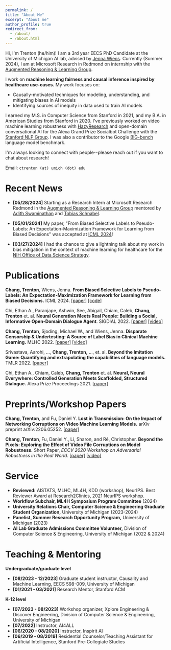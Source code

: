 ```yaml
---
permalink: /
title: "About Me"
excerpt: "About me"
author_profile: true
redirect_from: 
  - /about/
  - /about.html
---
```


Hi, I'm Trenton (he/him)! I am a 3rd year EECS PhD Candidate at the University of Michigan AI lab, advised by [Jenna Wiens](https://wiens-group.engin.umich.edu/). Currently (Summer 2024), I am at Microsoft Research in Redmond on internship with the [Augmented Reasoning & Learning Group](https://www.microsoft.com/en-us/research/group/augmented-learning-and-reasoning/).

I work on **machine learning fairness and causal inference inspired by healthcare use-cases.** My work focuses on:
* Causally-motivated techniques for modeling, understanding, and mitigating biases in AI models
* Identifying sources of inequity in data used to train AI models 

I earned my M.S. in Computer Science from Stanford in 2021, and my B.A. in American Studies from Stanford in 2020. I've previously worked on video machine learning robustness with [HazyResearch](https://hazyresearch.stanford.edu/) and open-domain conversational AI for the Alexa Grand Prize Socialbot Challenge with the [Stanford NLP Group](https://stanfordnlp.github.io/chirpycardinal/). I was also a contributor to the Google [BIG-bench](https://github.com/google/BIG-bench) language model benchmark.

I'm always looking to connect with people--please reach out if you want to chat about research!

Email: `ctrenton (at) umich (dot) edu`

Recent News
======

* **[05/28/2024]** Starting as a Research Intern at Microsoft Research Redmond in the [Augmented Reasoning & Learning Group](https://www.microsoft.com/en-us/research/group/augmented-learning-and-reasoning/) mentored by [Adith Swaminathan](https://www.microsoft.com/en-us/research/people/adswamin/) and [Tobias Schnabel](https://www.microsoft.com/en-us/research/people/toschnab/).

* **[05/01/2024]** My paper, "From Biased Selective Labels to Pseudo-Labels: An Expectation-Maximization Framework for Learning from Biased Decisions" was accepted at [ICML 2024](https://icml.cc/)! 

* **[03/27/2024]** I had the chance to give a lightning talk about my work in bias mitigation in the context of machine learning for healthcare for the [NIH Office of Data Science Strategy](https://odss-ai.pages.dev/).

Publications
======

**Chang, Trenton**, Wiens, Jenna. **From Biased Selective Labels to Pseudo-Labels: An Expectation-Maximization Framework for Learning from Biased Decisions.** ICML 2024. [[paper]](https://arxiv.org/abs/2406.18865) [[code]](https://github.com/MLD3/DCEM/)

Chi, Ethan A., Paranjape, Ashwin, See, Abigail, Chiam, Caleb, **Chang, Trenton** et. al. **Neural Generation Meets Real People: Building a Social, Informative Open-Domain Dialogue Agent**. SIGDIAL 2022. [[paper]](https://aclanthology.org/2022.sigdial-1.37/) [[video]](https://www.youtube.com/watch?v=4F3Az88q3KI)

**Chang, Trenton**, Sjoding, Michael W., and Wiens, Jenna. **Disparate Censorship & Undertesting: A Source of Label Bias in Clinical Machine Learning.** MLHC 2022. [[paper]](https://arxiv.org/abs/2208.01127) [[video]](https://www.youtube.com/watch?v=Ty_l4SqKyCI)

Srivastava, Aarohi, ..., **Chang, Trenton,** ..., et. al. **Beyond the Imitation Game: Quantifying and extrapolating the capabilities of language models.** TMLR 2022. [[paper]](https://arxiv.org/abs/2206.04615)

Chi, Ethan A., Chiam, Caleb, **Chang, Trenton** et. al. **Neural, Neural Everywhere: Controlled Generation Meets Scaffolded, Structured Dialogue.** Alexa Prize Proceedings 2021. [[paper]](files/alexa_prize_report.pdf)

Preprints/Workshop Papers
======

**Chang, Trenton**, and Fu, Daniel Y. **Lost in Transmission: On the Impact of Networking Corruptions on Video Machine Learning Models.** arXiv preprint arXiv:2206.05252. [[paper]](https://arxiv.org/pdf/2206.05252.pdf)

**Chang, Trenton**, Fu, Daniel Y., Li, Sharon, and Ré, Christopher. **Beyond the Pixels: Exploring the Effect of Video File Corruptions on Model Robustness.** Short Paper, *ECCV 2020 Workshop on Adversarial Robustness in the Real World.* [[paper]](http://pages.cs.wisc.edu/~sharonli/publications/video-corruption.pdf) [[video]](https://www.youtube.com/watch?v=RXYD4jMZyV0)

Service
======
* **Reviewed:** AISTATS, MLHC, ML4H, KDD (workshop), NeurIPS. Best Reviewer Award at Research2Clinics, 2021 NeurIPS workshop. 
* **Workflow Subchair, ML4H Symposium Program Committee** (2024)
* **University Relations Chair, Computer Science & Engineering Graduate Student Organization,** University of Michigan (2023-2024)
* **Panelist, Summer Research Opportunity Program,** University of Michigan (2023)
* **AI Lab Graduate Admissions Committee Volunteer,** Division of Computer Science & Engineering, University of Michigan (2022 & 2024)

Teaching & Mentoring
======

**Undergraduate/graduate level**
* **[08/2023 - 12/2023]** Graduate student instructor, Causality and Machine Learning, EECS 598-009, University of Michigan
* **[01/2021 - 03/2021]** Research Mentor, Stanford ACM

**K-12 level**
* **[07/2023 - 08/2023]** Workshop organizer, Xplore Engineering & Discover Engineering, Division of Computer Science & Engineering, University of Michigan
* **[07/2022]** Instructor, AI4ALL
* **[06/2020 - 08/2020]** Instructor, Inspirit AI
* **[06/2019 - 08/2019]** Residential Counselor/Teaching Assistant for Artificial Intelligence, Stanford Pre-Collegiate Studies

